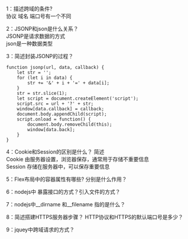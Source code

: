 1：描述跨域的条件?  
协议 域名 端口号有一个不同  
  
2：JSONP和json是什么关系？  
JSONP是请求数据的方式  
json是一种数据类型  
  
3：简述封装JSONP的过程？  
```  
function jsonp(url, data, callback) {  
    let str = '';  
    for (let i in data) {  
        str += '&' + i + '=' + data[i];  
    }  
    str = str.slice(1);  
    let script = document.createElement('script');  
    script.src = url + '?' + str;  
    window[data.callback] = callback;  
    document.body.appendChild(script);  
    script.onload = function() {  
        document.body.removeChild(this);  
        window[data.back];  
    }  
}  
```  
  
4：Cookie和Session的区别是什么？ 简述  
Cookie 由服务器设置，浏览器保存，通常用于存储不重要信息  
Session 存储在服务器中，可以保存重要信息  
  
5：Flex布局中的容器属性有哪些? 分别是什么作用？  
  
6：nodejs中 暴露接口的方式？引入文件的方式？  
  
7：nodejs中__dirname 和__filename 指的是什么？  
  
8：简述搭建HTTPS服务器步骤？ HTTP协议和HTTPS的默认端口号是多少？  
  
9：jquey中跨域请求的方式？  
